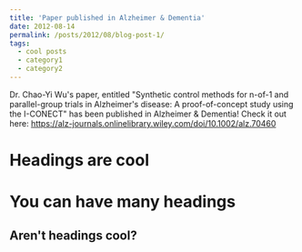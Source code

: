 ```yaml
---
title: 'Paper published in Alzheimer & Dementia'
date: 2012-08-14
permalink: /posts/2012/08/blog-post-1/
tags:
  - cool posts
  - category1
  - category2
---
```


Dr. Chao-Yi Wu's paper, entitled "Synthetic control methods for n-of-1 and parallel-group trials in Alzheimer's disease: A proof-of-concept study using the I-CONECT" has been published in Alzheimer & Dementia! Check it out here: https://alz-journals.onlinelibrary.wiley.com/doi/10.1002/alz.70460 

Headings are cool
======

You can have many headings
======

Aren't headings cool?
------

